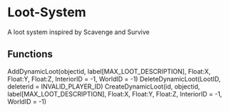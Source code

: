 Loot-System
===========

A loot system inspired by Scavenge and Survive

## Functions ##
  AddDynamicLoot(objectid, label[MAX_LOOT_DESCRIPTION], Float:X, Float:Y, Float:Z, InteriorID = -1, WorldID = -1)
  DeleteDynamicLoot(LootID, deleterid = INVALID_PLAYER_ID) 
  CreateDynamicLoot(id, objectid, label[MAX_LOOT_DESCRIPTION], Float:X, Float:Y, Float:Z, InteriorID = -1, WorldID = -1)
